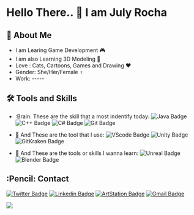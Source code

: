# Hello There.. 👋 I am July Rocha

## :cake: About Me
- I am Learing Game Development :video_game: 
- I am also Learning 3D Modeling :art: 
- Love : Cats, Cartoons, Games and Drawing :heart:
- Gender: She/Her/Female :female_sign: 
- Work: -----

## :hammer_and_wrench: Tools and Skills

- :Brain: These are the skill that a most indentify today:
![Java Badge](https://img.shields.io/badge/Java-FF0000.svg?style=for-the-badge&logo=CoffeeScript&logoColor=white) ![C++ Badge](https://img.shields.io/badge/C++-00599C.svg?style=for-the-badge&logo=C++&logoColor=white) ![C# Badge](https://img.shields.io/badge/C%20Sharp-239120.svg?style=for-the-badge&logo=C-Sharp&logoColor=white) ![Git Badge](https://img.shields.io/badge/Git-F05032.svg?style=for-the-badge&logo=Git&logoColor=white) 

- :hammer: And These are the tool that I use:
![VScode Badge](https://img.shields.io/badge/Visual%20Studio%20Code-007ACC.svg?style=for-the-badge&logo=Visual-Studio-Code&logoColor=white) ![Unity Badge](https://img.shields.io/badge/Unity-FFFFFF.svg?style=for-the-badge&logo=Unity&logoColor=black)  ![GitKraken Badge](https://img.shields.io/badge/GitKraken-179287.svg?style=for-the-badge&logo=GitKraken&logoColor=white)
                                 
- 🌱 And These are the tools or skills I wanna learn:
![Unreal Badge](https://img.shields.io/badge/Unreal%20Engine-0E1128.svg?style=for-the-badge&logo=Unreal-Engine&logoColor=white) ![Blender Badge](https://img.shields.io/badge/Blender-F5792A.svg?style=for-the-badge&logo=Blender&logoColor=white) 




## :Pencil: Contact
[![Twitter Badge](https://img.shields.io/badge/@BubbleGumJuly-1DA1F2.svg?style=for-the-badge&logo=Twitter&logoColor=white)](https://twitter.com/BubbleGumJuly) [![Linkedin Badge](https://img.shields.io/badge/Julyane_Rocha-0A66C2.svg?style=for-the-badge&logo=LinkedIn&logoColor=white)](https://www.linkedin.com/in/julyane-rocha-32991a181) [![ArtStation Badge](https://img.shields.io/badge/July_Rocha-222222.svg?style=for-the-badge&logo=ArtStation&logoColor=white)](https://www.artstation.com/julyrocha6) [![Gmail Badge](https://img.shields.io/badge/nrochajuly@gmail.com-EA4335.svg?style=for-the-badge&logo=Gmail&logoColor=white)](mailto:nrocha@gmail.com)

![](https://i.imgur.com/5Fgm6ZP.gif)

<!----
[![GitHub followers](https://img.shields.io/github/followers/JulyNRocha?label=Follow&style=social)](https://github.com/JulyNRocha/?tab=follow)
--->

